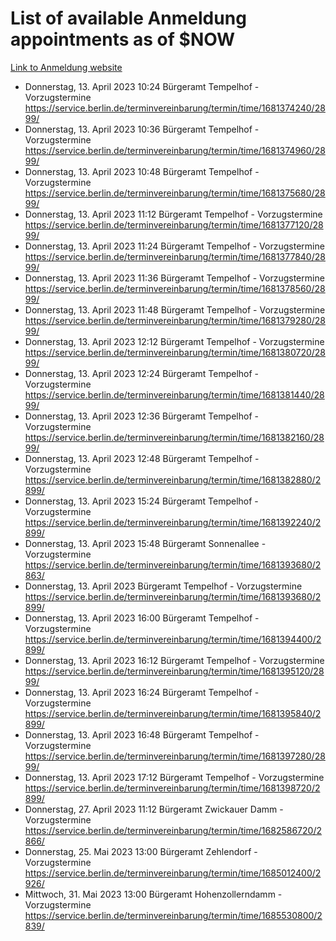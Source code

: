 # List of available Anmeldung appointments as of $NOW
[Link to Anmeldung website](https://service.berlin.de/terminvereinbarung/termin/tag.php?termin=1&anliegen[]=120686&dienstleisterlist=122210,122217,327316,122219,327312,122227,327314,122231,327346,122243,327348,122254,122252,329742,122260,329745,122262,329748,122271,327278,122273,327274,122277,327276,330436,122280,327294,122282,327290,122284,327292,122291,327270,122285,327266,122286,327264,122296,327268,150230,329760,122297,327286,122294,327284,122312,329763,122314,329775,122304,327330,122311,327334,122309,327332,317869,122281,327352,122279,329772,122283,122276,327324,122274,327326,122267,329766,122246,327318,122251,327320,122257,327322,122208,327298,122226,327300&herkunft=http%3A%2F%2Fservice.berlin.de%2Fdienstleistung%2F120686%2F)
- Donnerstag, 13. April 2023 10:24 Bürgeramt Tempelhof - Vorzugstermine https://service.berlin.de/terminvereinbarung/termin/time/1681374240/2899/
- Donnerstag, 13. April 2023 10:36 Bürgeramt Tempelhof - Vorzugstermine https://service.berlin.de/terminvereinbarung/termin/time/1681374960/2899/
- Donnerstag, 13. April 2023 10:48 Bürgeramt Tempelhof - Vorzugstermine https://service.berlin.de/terminvereinbarung/termin/time/1681375680/2899/
- Donnerstag, 13. April 2023 11:12 Bürgeramt Tempelhof - Vorzugstermine https://service.berlin.de/terminvereinbarung/termin/time/1681377120/2899/
- Donnerstag, 13. April 2023 11:24 Bürgeramt Tempelhof - Vorzugstermine https://service.berlin.de/terminvereinbarung/termin/time/1681377840/2899/
- Donnerstag, 13. April 2023 11:36 Bürgeramt Tempelhof - Vorzugstermine https://service.berlin.de/terminvereinbarung/termin/time/1681378560/2899/
- Donnerstag, 13. April 2023 11:48 Bürgeramt Tempelhof - Vorzugstermine https://service.berlin.de/terminvereinbarung/termin/time/1681379280/2899/
- Donnerstag, 13. April 2023 12:12 Bürgeramt Tempelhof - Vorzugstermine https://service.berlin.de/terminvereinbarung/termin/time/1681380720/2899/
- Donnerstag, 13. April 2023 12:24 Bürgeramt Tempelhof - Vorzugstermine https://service.berlin.de/terminvereinbarung/termin/time/1681381440/2899/
- Donnerstag, 13. April 2023 12:36 Bürgeramt Tempelhof - Vorzugstermine https://service.berlin.de/terminvereinbarung/termin/time/1681382160/2899/
- Donnerstag, 13. April 2023 12:48 Bürgeramt Tempelhof - Vorzugstermine https://service.berlin.de/terminvereinbarung/termin/time/1681382880/2899/
- Donnerstag, 13. April 2023 15:24 Bürgeramt Tempelhof - Vorzugstermine https://service.berlin.de/terminvereinbarung/termin/time/1681392240/2899/
- Donnerstag, 13. April 2023 15:48 Bürgeramt Sonnenallee - Vorzugstermine https://service.berlin.de/terminvereinbarung/termin/time/1681393680/2863/
- Donnerstag, 13. April 2023  Bürgeramt Tempelhof - Vorzugstermine https://service.berlin.de/terminvereinbarung/termin/time/1681393680/2899/
- Donnerstag, 13. April 2023 16:00 Bürgeramt Tempelhof - Vorzugstermine https://service.berlin.de/terminvereinbarung/termin/time/1681394400/2899/
- Donnerstag, 13. April 2023 16:12 Bürgeramt Tempelhof - Vorzugstermine https://service.berlin.de/terminvereinbarung/termin/time/1681395120/2899/
- Donnerstag, 13. April 2023 16:24 Bürgeramt Tempelhof - Vorzugstermine https://service.berlin.de/terminvereinbarung/termin/time/1681395840/2899/
- Donnerstag, 13. April 2023 16:48 Bürgeramt Tempelhof - Vorzugstermine https://service.berlin.de/terminvereinbarung/termin/time/1681397280/2899/
- Donnerstag, 13. April 2023 17:12 Bürgeramt Tempelhof - Vorzugstermine https://service.berlin.de/terminvereinbarung/termin/time/1681398720/2899/
- Donnerstag, 27. April 2023 11:12 Bürgeramt Zwickauer Damm - Vorzugstermine https://service.berlin.de/terminvereinbarung/termin/time/1682586720/2866/
- Donnerstag, 25. Mai 2023 13:00 Bürgeramt Zehlendorf - Vorzugstermine https://service.berlin.de/terminvereinbarung/termin/time/1685012400/2926/
- Mittwoch, 31. Mai 2023 13:00 Bürgeramt Hohenzollerndamm - Vorzugstermine https://service.berlin.de/terminvereinbarung/termin/time/1685530800/2839/
